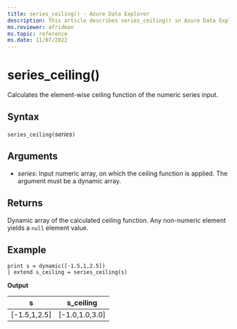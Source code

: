 ```yaml
---
title: series_ceiling() - Azure Data Explorer
description: This article describes series_ceiling() in Azure Data Explorer.
ms.reviewer: afridman
ms.topic: reference
ms.date: 11/07/2022
---
```

# series_ceiling()

Calculates the element-wise ceiling function of the numeric series input.

## Syntax

`series_ceiling(`*series*`)`

## Arguments

* *series*: Input numeric array, on which the ceiling function is applied. The argument must be a dynamic array.

## Returns

Dynamic array of the calculated ceiling function. Any non-numeric element yields a `null` element value.

## Example

<!-- csl: https://help.kusto.windows.net/Samples -->
```kusto
print s = dynamic([-1.5,1,2.5])
| extend s_ceiling = series_ceiling(s)
```

**Output**

|s|s_ceiling|
|---|---|
|[-1.5,1,2.5]|[-1.0,1.0,3.0]|